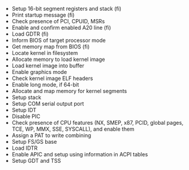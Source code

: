 - Setup 16-bit segment registers and stack (fi)
- Print startup message (fi)
- Check presence of PCI, CPUID, MSRs
- Enable and confirm enabled A20 line (fi)
- Load GDTR (fi)
- Inform BIOS of target processor mode
- Get memory map from BIOS (fi)
- Locate kernel in filesystem
- Allocate memory to load kernel image
- Load kernel image into buffer
- Enable graphics mode
- Check kernel image ELF headers
- Enable long mode, if 64-bit
- Allocate and map memory for kernel segments
- Setup stack
- Setup COM serial output port
- Setup IDT
- Disable PIC
- Check presence of CPU features (NX, SMEP, x87, PCID, global pages, TCE, WP, MMX, SSE, SYSCALL), and enable them
- Assign a PAT to write combining
- Setup FS/GS base
- Load IDTR
- Enable APIC and setup using information in ACPI tables
- Setup GDT and TSS